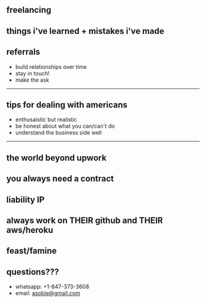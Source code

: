 freelancing
---
things i've learned + mistakes i've made
---
referrals
---
+ build relationships over time
+ stay in touch!
+ make the ask
---
tips for dealing with americans
---
+ enthusaistic but realistic
+ be honest about what you can/can't do
+ understand the business side well
---
the world beyond upwork
---
you always need a contract
---
liability
IP
---
always work on THEIR github and THEIR aws/heroku
---
feast/famine
---
questions???
---
+ whatsapp: +1-847-373-3608
+ email: asoble@gmail.com
